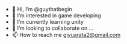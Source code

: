 - 👋 Hi, I’m @guythatbegin
- 👀 I’m interested in game developing
- 🌱 I’m currently learning unity
- 💞️ I’m looking to collaborate on ...
- 📫 How to reach me giyuarata2@gmail.com

<!---
guythatbegin/guythatbegin is a ✨ special ✨ repository because its `README.md` (this file) appears on your GitHub profile.
You can click the Preview link to take a look at your changes.
--->
